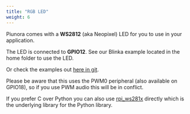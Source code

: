 ```yaml
---
title: "RGB LED"
weight: 6
---
```


Piunora comes with a **WS2812** (aka Neopixel) LED for you to use in your application.

The LED is connected to **GPIO12**. See our Blinka example located in the home folder to use the LED.

Or check the examples out [here in git](https://github.com/Diodes-Delight/piunora-raspberrypi-os-image/tree/main/scripts/files/piunora-blinka-examples).

Please be aware that this uses the PWM0 peripheral (also available on GPIO18), so if you use PWM audio this will be in conflict.

If you prefer C over Python you can also use [rpi_ws281x](https://github.com/jgarff/rpi_ws281x) directly which is the underlying library for the Python library.